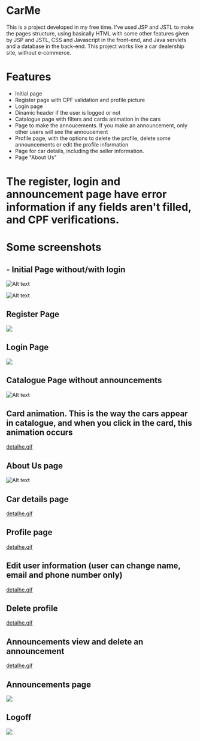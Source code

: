 # CarMe
This is a project developed in my free time. I've used JSP and JSTL to make the pages structure, using basically HTML with some other features given by JSP and JSTL, CSS and Javascript in the front-end, and Java servlets and a database in the back-end.
This project works like a car dealership site, without e-commerce. 

# Features
- Initial page
- Register page with CPF validation and profile picture
- Login page
- Dinamic header if the user is logged or not
- Catalogue page with filters and cards animation in the cars
- Page to make the annoucements. If you make an announcement, only other users will see the annoucement
- Profile page, with the options to delete the profile, delete some announcements or edit the profile information
- Page for car details, including the seller information.
- Page "About Us" <br />
# The register, login and announcement page have error information if any fields aren't filled, and CPF verifications.

# Some screenshots
## - Initial Page without/with login
![Alt text](https://i.postimg.cc/NG4nbJjh/1.png)

![Alt text](https://i.postimg.cc/VN89xwKK/imagem-2021-02-04-042746.png)

## Register Page
![](https://i.postimg.cc/GtNrtdtD/imagem-2021-02-04-050333.png)

## Login Page
![](https://i.postimg.cc/QxTZSLV6/imagem-2021-02-04-050405.png)

## Catalogue Page without announcements
![Alt text](https://i.postimg.cc/nzwDhf1b/imagem-2021-02-04-042912.png)

## Card animation. This is the way the cars appear in catalogue, and when you click in the card, this animation occurs <br />
[detalhe.gif](https://postimg.cc/fS43Zd1W)

## About Us page
![Alt text](https://i.postimg.cc/W416nvSC/imagem-2021-02-04-043247.png)

## Car details page <br />
[detalhe.gif](https://postimg.cc/ZCTgHMDH)

## Profile page <br />
[detalhe.gif](https://postimg.cc/G9q2qZmh)

## Edit user information (user can change name, email and phone number only) <br />
[detalhe.gif](https://postimg.cc/R3B4MRZD)

## Delete profile
[detalhe.gif](https://postimg.cc/9zdWnsXq)

## Announcements view and delete an announcement <br />
[detalhe.gif](https://postimg.cc/kBKHndR7)

## Announcements page
![](https://i.postimg.cc/501h2jmT/imagem-2021-02-04-050219.png)

## Logoff
![](https://postimg.cc/K1Z4fxnz)
